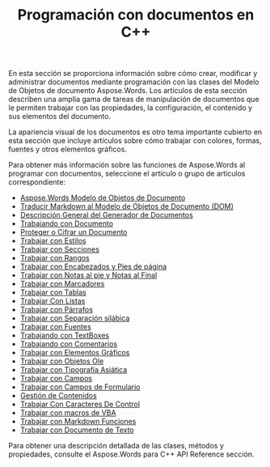 ﻿---
title: Programación con documentos en C++
second_title: Aspose.Words para C++
articleTitle: Programación con Documentos
linktitle: Programación con Documentos
type: docs
description: "Utilice las clases del Modelo de objetos de documento Aspose.Words para crear, modificar y administrar documentos mediante programación con C++. Trabaje con las propiedades, la configuración y el contenido del documento, así como con la apariencia del documento mediante la administración de colores, formas, fuentes y otros gráficos."
weight: 50
url: /es/cpp/programming-with-documents/
---

En esta sección se proporciona información sobre cómo crear, modificar y administrar documentos mediante programación con las clases del Modelo de Objetos de documento Aspose.Words. Los artículos de esta sección describen una amplia gama de tareas de manipulación de documentos que le permiten trabajar con las propiedades, la configuración, el contenido y sus elementos del documento.

La apariencia visual de los documentos es otro tema importante cubierto en esta sección que incluye artículos sobre cómo trabajar con colores, formas, fuentes y otros elementos gráficos.

Para obtener más información sobre las funciones de Aspose.Words al programar con documentos, seleccione el artículo o grupo de artículos correspondiente:

- [Aspose.Words Modelo de Objetos de Documento](/words/cpp/aspose-words-document-object-model/)
- [Traducir Markdown al Modelo de Objetos de Documento (DOM)](/words/cpp/translate-markdown-to-document-object-model/)
- [Descripción General del Generador de Documentos](/words/cpp/document-builder-overview/)
- [Trabajando con Documento](/words/cpp/working-with-document/)
- [Proteger o Cifrar un Documento](/words/cpp/protect-or-encrypt-a-document/)
- [Trabajar con Estilos](/words/cpp/working-with-styles-and-themes/)
- [Trabajar con Secciones](/words/cpp/working-with-sections/)
- [Trabajar con Rangos](/words/cpp/working-with-ranges/)
- [Trabajar con Encabezados y Pies de página](/words/cpp/working-with-headers-and-footers/)
- [Trabajar con Notas al pie y Notas al Final](/words/cpp/working-with-footnote-and-endnote/)
- [Trabajar con Marcadores](/words/cpp/working-with-bookmarks/)
- [Trabajar con Tablas](/words/cpp/working-with-tables/)
- [Trabajar Con Listas](/words/cpp/working-with-lists/)
- [Trabajar con Párrafos](/words/cpp/working-with-paragraphs/)
- [Trabajar con Separación silábica](/words/cpp/working-with-hyphenation/)
- [Trabajar con Fuentes](/words/cpp/working-with-fonts/)
- [Trabajando con TextBoxes](/words/cpp/working-with-textboxes/)
- [Trabajando con Comentarios](/words/cpp/working-with-comments/)
- [Trabajar con Elementos Gráficos](/words/cpp/working-with-graphic-elements/)
- [Trabajar con Objetos Ole](/words/cpp/working-with-ole-objects/)
- [Trabajar con Tipografía Asiática](/words/cpp/working-with-asian-typography/)
- [Trabajar con Campos](/words/cpp/working-with-fields/)
- [Trabajar con Campos de Formulario](/words/cpp/working-with-form-fields/)
- [Gestión de Contenidos](/words/cpp/contents-management/)
- [Trabajar Con Caracteres De Control](/words/cpp/working-with-control-characters/)
- [Trabajar con macros de VBA](/words/cpp/working-with-vba-macros/)
- [Trabajar con Markdown Funciones](/words/cpp/working-with-markdown-features/)
- [Trabajar con Documento de Texto](/words/cpp/working-with-text-document/)

Para obtener una descripción detallada de las clases, métodos y propiedades, consulte el Aspose.Words para C++ API Reference sección.